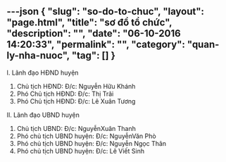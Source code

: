 ---json
{
    "slug": "so-do-to-chuc",
    "layout": "page.html",
    "title": "sơ đồ tổ chức",
    "description": "",
    "date": "06-10-2016 14:20:33",
    "permalink": "",
    "category": "quan-ly-nha-nuoc",
    "tag": []
}
---
I. Lãnh đạo HĐND huyện
1. Chủ tịch HĐND: Đ/c: Nguyễn Hữu Khánh
2. Phó Chủ tịch HĐND: Đ/c: Thị Trãi
3. Phó Chủ tịch HĐND: Đ/c: Lê Xuân Tương

II. Lãnh đạo UBND huyện
1. Chủ tịch UBND: Đ/c: NguyễnXuân Thanh
2. Phó chủ tịch UBND huyện: Đ/c: NguyễnVăn Phò
3. Phó chủ tịch UBND huyện: Đ/c: Nguyễn Ngọc Thân
4. Phó chủ tịch UBND huyện: Đ/c: Lê Viết Sinh